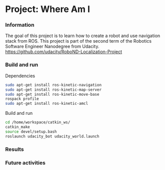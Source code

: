 # Project: Where Am I 


### Information 

The goal of this project is to learn how to create a robot and use navigation stack from ROS.
This project is part of the second term of the Robotics Software Engineer Nanodegree from Udacity.
https://github.com/udacity/RoboND-Localization-Project


### Build and run

Dependencies 
```bash
sudo apt-get install ros-kinetic-navigation
sudo apt-get install ros-kinetic-map-server
sudo apt-get install ros-kinetic-move-base
rospack profile
sudo apt-get install ros-kinetic-amcl
```

Build and run
```bash
cd /home/workspace/catkin_ws/
catkin_make
source devel/setup.bash
roslaunch udacity_bot udacity_world.launch
```


### Results


### Future activities


